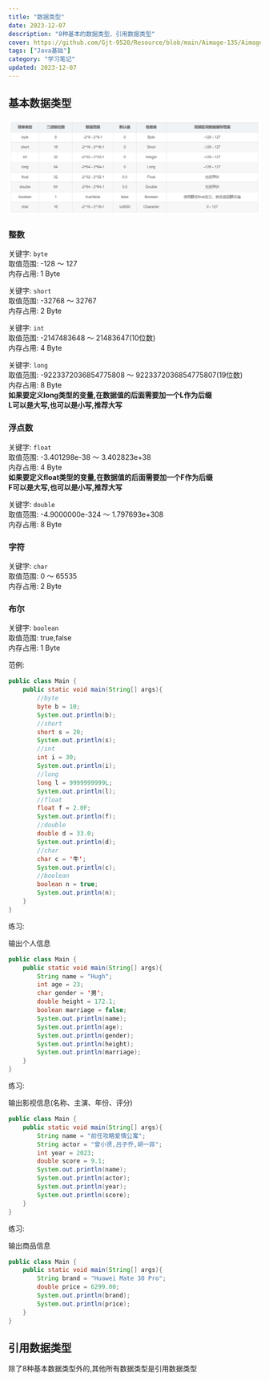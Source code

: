 ```yaml
---
title: "数据类型"
date: 2023-12-07
description: "8种基本的数据类型、引用数据类型"
cover: https://github.com/Gjt-9520/Resource/blob/main/Aimage-135/Aimage46.jpg?raw=true
tags: ["Java基础"]
category: "学习笔记"
updated: 2023-12-07
---
```


## 基本数据类型

![基本数据类型](../images/基本数据类型.png)

### 整数

关键字: `byte`   
取值范围: -128 ～ 127   
内存占用: 1 Byte  
    
关键字: `short`    
取值范围: -32768 ～ 32767      
内存占用: 2 Byte    
    
关键字: `int`   
取值范围: -2147483648 ～ 21483647(10位数)   
内存占用: 4 Byte  
    
关键字: `long`   
取值范围: -9223372036854775808 ～ 9223372036854775807(19位数)   
内存占用: 8 Byte  
**如果要定义long类型的变量,在数据值的后面需要加一个L作为后缀**  
**L可以是大写,也可以是小写,推荐大写**   
    
### 浮点数

关键字: `float`   
取值范围: -3.401298e-38 ～ 3.402823e+38   
内存占用: 4 Byte  
**如果要定义float类型的变量,在数据值的后面需要加一个F作为后缀**  
**F可以是大写,也可以是小写,推荐大写**  

关键字: `double`   
取值范围: -4.9000000e-324 ～ 1.797693e+308   
内存占用: 8 Byte      
    
### 字符

关键字: `char`   
取值范围: 0 ～ 65535   
内存占用: 2 Byte  
  
### 布尔

关键字: `boolean`   
取值范围: true,false   
内存占用: 1 Byte  

范例: 

```java
public class Main {
    public static void main(String[] args){
        //byte
        byte b = 10;
        System.out.println(b);
        //short
        short s = 20;
        System.out.println(s);
        //int
        int i = 30;
        System.out.println(i);
        //long
        long l = 9999999999L;
        System.out.println(l);
        //float
        float f = 2.0F;
        System.out.println(f);
        //double
        double d = 33.0;
        System.out.println(d);
        //char
        char c = '牛';
        System.out.println(c);
        //boolean
        boolean n = true;
        System.out.println(n);
    }
}
```

练习: 

输出个人信息

```java
public class Main {
    public static void main(String[] args){
        String name = "Hugh";
        int age = 23;
        char gender = '男';
        double height = 172.1;
        boolean marriage = false;
        System.out.println(name);
        System.out.println(age);
        System.out.println(gender);
        System.out.println(height);
        System.out.println(marriage);
    }
}
```

练习: 

输出影视信息(名称、主演、年份、评分)

```java
public class Main {
    public static void main(String[] args){
        String name = "前任攻略爱情公寓";
        String actor = "曾小贤,吕子乔,胡一菲";
        int year = 2023;
        double score = 9.1;
        System.out.println(name);
        System.out.println(actor);
        System.out.println(year);
        System.out.println(score);
    }
}
```

练习: 

输出商品信息

```java
public class Main {
    public static void main(String[] args){
        String brand = "Huawei Mate 30 Pro";
        double price = 6299.00;
        System.out.println(brand);
        System.out.println(price);
    }
}
```

## 引用数据类型

除了8种基本数据类型外的,其他所有数据类型是引用数据类型